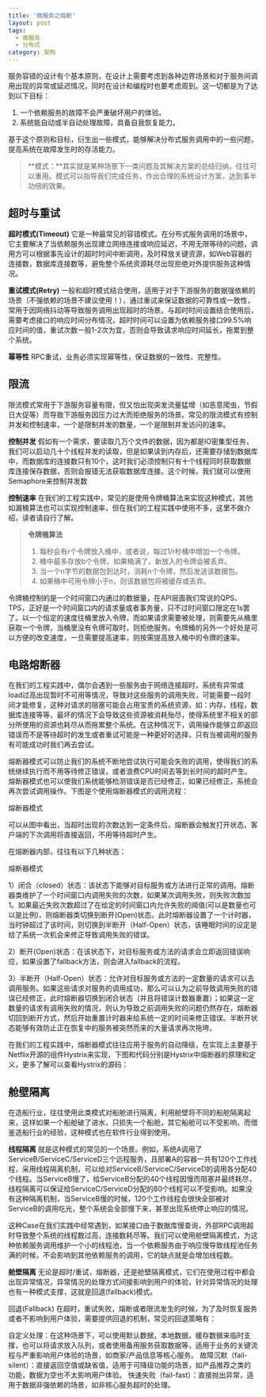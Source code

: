 ```yaml
---
title: '微服务之熔断'
layout: post
tags:
  - 微服务
  - 分布式
category: 架构
---
```


服务容错的设计有个基本原则，在设计上需要考虑到各种边界场景和对于服务间调用出现的异常或延迟情况，同时在设计和编程时也要考虑周到。这一切都是为了达到以下目标：

1. 一个依赖服务的故障不会严重破坏用户的体验。
2. 系统能自动或半自动处理故障，具备自我恢复能力。

基于这个原则和目标，衍生出一些模式，能够解决分布式服务调用中的一些问题，提高系统在故障发生时的存活能力。

> **模式：**其实就是某种场景下一类问题及其解决方案的总结归纳，往往可以重用。模式可以指导我们完成任务，作出合理的系统设计方案，达到事半功倍的效果。

<!--more-->

## 超时与重试

**超时模式(Timeout)**
它是一种最常见的容错模式。在分布式服务调用的场景中，它主要解决了当依赖服务出现建立网络连接或响应延迟，不用无限等待的问题，调用方可以根据事先设计的超时时间中断调用，及时释放关键资源，如Web容器的连接数，数据库连接数等，避免整个系统资源耗尽出现拒绝对外提供服务这种情况。

**重试模式(Retry)**
一般和超时模式结合使用，适用于对于下游服务的数据强依赖的场景（不强依赖的场景不建议使用！），通过重试来保证数据的可靠性或一致性，常用于因网络抖动等导致服务调用出现超时的场景。与超时时间设置结合使用后，需要考虑接口的响应时间分布情况，超时时间可以设置为依赖服务接口99.5%响应时间的值，重试次数一般1-2次为宜，否则会导致请求响应时间延长，拖累到整个系统。

**幂等性**
RPC重试，业务必须实现幂等性，保证数据的一致性、完整性。


## 限流

限流模式常用于下游服务容量有限，但又怕出现突发流量猛增（如恶意爬虫，节假日大促等）而导致下游服务因压力过大而拒绝服务的场景。常见的限流模式有控制并发和控制速率，一个是限制并发的数量，一个是限制并发访问的速率。

**控制并发**
假如有一个需求，要读取几万个文件的数据，因为都是IO密集型任务，我们可以启动几十个线程并发的读取，但是如果读到内存后，还需要存储到数据库中，而数据库的连接数只有10个，这时我们必须控制只有十个线程同时获取数据库连接保存数据，否则会报错无法获取数据库连接。这个时候，我们就可以使用Semaphore来控制并发数

**控制速率**
在我们的工程实践中，常见的是使用令牌桶算法来实现这种模式，其他如漏桶算法也可以实现控制速率，但在我们的工程实践中使用不多，这里不做介绍，读者请自行了解。

> **令牌桶算法**
>1. 每秒会有r个令牌放入桶中，或者说，每过1/r秒桶中增加一个令牌。
>2. 桶中最多存放b个令牌，如果桶满了，新放入的令牌会被丢弃。
>3. 当一个n字节的数据包到达时，消耗n个令牌，然后发送该数据包。
>4. 如果桶中可用令牌小于n，则该数据包将被缓存或丢弃。
>
令牌桶控制的是一个时间窗口内通过的数据量，在API层面我们常说的QPS、TPS，正好是一个时间窗口内的请求量或者事务量，只不过时间窗口限定在1s罢了。以一个恒定的速度往桶里放入令牌，而如果请求需要被处理，则需要先从桶里获取一个令牌，当桶里没有令牌可取时，则拒绝服务。令牌桶的另外一个好处是可以方便的改变速度，一旦需要提高速率，则按需提高放入桶中的令牌的速率。


## 电路熔断器

在我们的工程实践中，偶尔会遇到一些服务由于网络连接超时，系统有异常或load过高出现暂时不可用等情况，导致对这些服务的调用失败，可能需要一段时间才能修复，这种对请求的阻塞可能会占用宝贵的系统资源，如：内存，线程，数据库连接等等，最坏的情况下会导致这些资源被消耗殆尽，使得系统里不相关的部分所使用的资源也耗尽从而拖累整个系统。在这种情况下，调用操作能够立即返回错误而不是等待超时的发生或者重试可能是一种更好的选择，只有当被调用的服务有可能成功时我们再去尝试。

熔断器模式可以防止我们的系统不断地尝试执行可能会失败的调用，使得我们的系统继续执行而不用等待修正错误，或者浪费CPU时间去等到长时间的超时产生。熔断器模式也可以使我们系统能够检测错误是否已经修正，如果已经修正，系统会再次尝试调用操作。下图是个使用熔断器模式的调用流程：

熔断器模式

可以从图中看出，当超时出现的次数达到一定条件后，熔断器会触发打开状态，客户端的下次调用将直接返回，不用等待超时产生。

在熔断器内部，往往有以下几种状态：

熔断器模式

1）闭合（closed）状态：该状态下能够对目标服务或方法进行正常的调用。熔断器类维护了一个时间窗口内调用失败的次数，如果某次调用失败，则失败次数加1。如果最近失败次数超过了在给定的时间窗口内允许失败的阈值(可以是数量也可以是比例)，则熔断器类切换到断开(Open)状态。此时熔断器设置了一个计时器，当时钟超过了该时间，则切换到半断开（Half-Open）状态，该睡眠时间的设定是给了系统一次机会来修正导致调用失败的错误。

2）断开(Open)状态：在该状态下，对目标服务或方法的请求会立即返回错误响应，如果设置了fallback方法，则会进入fallback的流程。

3）半断开（Half-Open）状态：允许对目标服务或方法的一定数量的请求可以去调用服务。如果这些请求对服务的调用成功，那么可以认为之前导致调用失败的错误已经修正，此时熔断器切换到闭合状态（并且将错误计数器重置）；如果这一定数量的请求有调用失败的情况，则认为导致之前调用失败的问题仍然存在，熔断器切回到断开方式，然后开始重置计时器来给系统一定的时间来修正错误。半断开状态能够有效防止正在恢复中的服务被突然而来的大量请求再次拖垮。

在我们的工程实践中，熔断器模式往往应用于服务的自动降级，在实现上主要基于Netflix开源的组件Hystrix来实现，下图和代码分别是Hystrix中熔断器的原理和定义，更多了解可以查看Hystrix的源码：


## 舱壁隔离

在造船行业，往往使用此类模式对船舱进行隔离，利用舱壁将不同的船舱隔离起来，这样如果一个船舱破了进水，只损失一个船舱，其它船舱可以不受影响，而借鉴造船行业的经验，这种模式也在软件行业得到使用。

**线程隔离**
就是这种模式的常见的一个场景。例如，系统A调用了ServiceB/ServiceC/ServiceD三个远程服务，且部署A的容器一共有120个工作线程，采用线程隔离机制，可以给对ServiceB/ServiceC/ServiceD的调用各分配40个线程。当ServiceB慢了，给ServiceB分配的40个线程因慢而阻塞并最终耗尽，线程隔离可以保证给ServiceC/ServiceD分配的80个线程可以不受影响。如果没有这种隔离机制，当ServiceB慢的时候，120个工作线程会很快全部被对ServiceB的调用吃光，整个系统会全部慢下来，甚至出现系统停止响应的情况。

这种Case在我们实践中经常遇到，如某接口由于数据库慢查询，外部RPC调用超时导致整个系统的线程数过高，连接数耗尽等。我们可以使用舱壁隔离模式，为这种依赖服务调用维护一个小的线程池，当一个依赖服务由于响应慢导致线程池任务满的时候，不会影响到其他依赖服务的调用，它的缺点就是会增加线程数。

**舱壁隔离**
无论是超时/重试，熔断器，还是舱壁隔离模式，它们在使用过程中都会出现异常情况，异常情况的处理方式间接影响到用户的体验，针对异常情况的处理也有一种模式支撑，这就是回退(fallback)模式。

回退(Fallback)
在超时，重试失败，熔断或者限流发生的时候，为了及时恢复服务或者不影响到用户体验，需要提供回退的机制，常见的回退策略有：

自定义处理：在这种场景下，可以使用默认数据，本地数据，缓存数据来临时支撑，也可以将请求放入队列，或者使用备用服务获取数据等，适用于业务的关键流程与严重影响用户体验的场景，如商家/产品信息等核心服务。
故障沉默（fail-silent）：直接返回空值或缺省值，适用于可降级功能的场景，如产品推荐之类的功能，数据为空也不太影响用户体验。
快速失败（fail-fast）：直接抛出异常，适用于数据非强依赖的场景，如非核心服务超时的处理。



